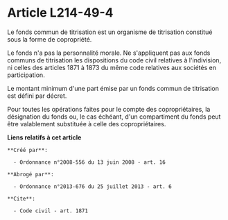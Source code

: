 # Article L214-49-4

Le fonds commun de titrisation est un organisme de titrisation constitué sous la forme de copropriété. 

Le fonds n'a pas la personnalité morale. Ne s'appliquent pas aux fonds communs de titrisation les dispositions du code civil
relatives à l'indivision, ni celles des articles 1871 à 1873 du même code relatives aux sociétés en participation. 

Le montant minimum d'une part émise par un fonds commun de titrisation est défini par décret. 

Pour toutes les opérations faites pour le compte des copropriétaires, la désignation du fonds ou, le cas échéant, d'un
compartiment du fonds peut être valablement substituée à celle des copropriétaires.

**Liens relatifs à cet article**

	**Créé par**:

	  - Ordonnance n°2008-556 du 13 juin 2008 - art. 16

	**Abrogé par**:

	  - Ordonnance n°2013-676 du 25 juillet 2013 - art. 6

	**Cite**:

	  - Code civil - art. 1871

